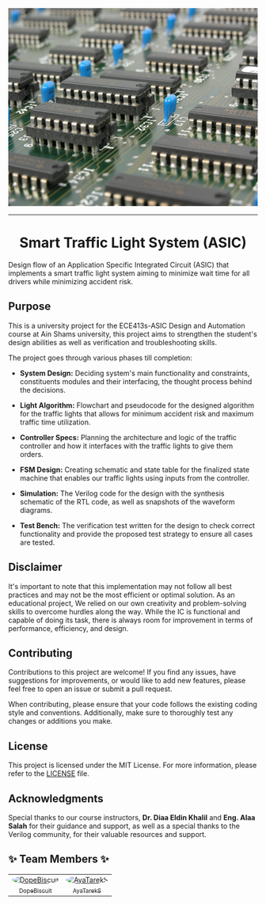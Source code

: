 <div align="center"><img src="cover.jpg" alt="ASIC Logo" width="600" height="400"/></div><hr>

<div align="center"><H1> Smart Traffic Light System (ASIC)</H1></div>
Design flow of an Application Specific Integrated Circuit (ASIC) that implements a smart traffic light system aiming to minimize wait time for all drivers while minimizing accident risk.

## Purpose

This is a university project for the ECE413s-ASIC Design and Automation course at Ain Shams university, this project aims to strengthen the student's design abilities as well as verification and troubleshooting skills.

The project goes through various phases till completion:
* **System Design:**      Deciding system's main functionality and constraints, constituents modules and their interfacing, the thought process behind the decisions.
  
* **Light Algorithm:**    Flowchart and pseudocode for the designed algorithm for the traffic lights that allows for minimum accident risk and maximum traffic time utilization.

* **Controller Specs:**   Planning the architecture and logic of the traffic controller and how it interfaces with the traffic lights to give them orders.

* **FSM Design:**         Creating schematic and state table for the finalized state machine that enables our traffic lights using inputs from the controller.

* **Simulation:**         The Verilog code for the design with the synthesis schematic of the RTL code, as well as snapshots of the waveform diagrams.

* **Test Bench:**         The verification test written for the design to check correct functionality and provide the proposed test strategy to ensure all cases are tested.

## Disclaimer

It's important to note that this implementation may not follow all best practices and may not be the most efficient or optimal solution. As an educational project, We relied on our own creativity and problem-solving skills to overcome hurdles along the way. While the IC is functional and capable of doing its task, there is always room for improvement in terms of performance, efficiency, and design.

## Contributing

Contributions to this project are welcome! If you find any issues, have suggestions for improvements, or would like to add new features, please feel free to open an issue or submit a pull request.

When contributing, please ensure that your code follows the existing coding style and conventions. Additionally, make sure to thoroughly test any changes or additions you make.

## License

This project is licensed under the MIT License. For more information, please refer to the [LICENSE](LICENSE) file.

## Acknowledgments
Special thanks to our course instructors, **Dr. Diaa Eldin Khalil** and **Eng. Alaa Salah** for their guidance and support, as well as a special thanks to the Verilog community, for their valuable resources and support.


## ✨ Team Members ✨

<div align="center">
<table style="margin-left: auto; margin-right: auto;">
<tr>
    <td align="center"><a href="https://github.com/DopeBiscuit"><img src="https://avatars.githubusercontent.com/DopeBiscuit?v=4&s=100" width="100" height="100" style="border-radius:50%" alt="DopeBiscuit"/><br /><sub>DopeBiscuit</sub></a></td>
    <td align="center"><a href="https://github.com/AyaTarekS"><img src="https://avatars.githubusercontent.com/u/159694974?v=4" width="100" height="100" style="border-radius:50%" alt="AyaTarekS"/><br /><sub>AyaTarekS</sub></a></td>
</tr>
